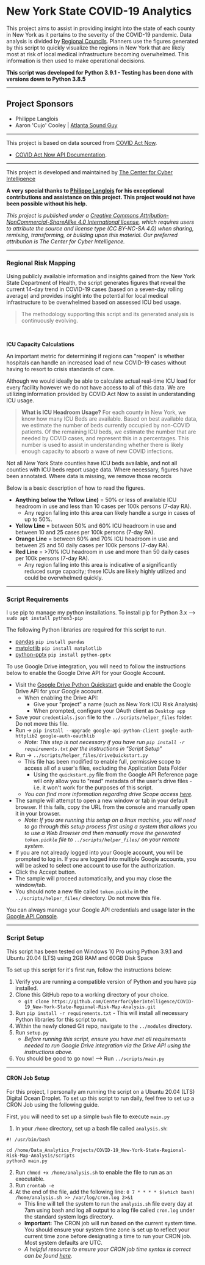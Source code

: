 # New York State COVID-19 Analytics

This project aims to assist in providing insight into the state of each county in New York as it pertains to the severity of the COVID-19 pandemic. Data analysis is divided by [Regional Councils](https://regionalcouncils.ny.gov/). Planners use the figures generated by this script to quickly visualize the regions in New York that are likely most at risk of local medical infrastructure becoming overwhelmed. This information is then used to make operational decisions.

**This script was developed for Python 3.9.1 - Testing has been done with versions down to Python 3.8.5**

<hr>

## Project Sponsors

* Philippe Langlois
* Aaron 'Cujo' Cooley | [Atlanta Sound Guy](https://atlantasoundguy.com/)

<hr>

This project is based on data sourced from [COVID Act Now](https://www.covidactnow.org/).
* [COVID Act Now API Documentation](https://apidocs.covidactnow.org/).

---
This project is developed and maintained by [The Center for Cyber Intelligence](https://https://centerforcyberintelligence.org/)

**A very special thanks to [Philippe Langlois](https://www.linkedin.com/in/infosec-philippe-langlois/) for his exceptional contributions and assistance on this project. This project would not have been possible without his help.**

*This project is published under a [Creative Commons Attribution-NonCommercial-ShareAlike 4.0 International license](https://creativecommons.org/licenses/by-nc-sa/4.0/), which requires users to attribute the source and license type (CC BY-NC-SA 4.0) when sharing, remixing, transforming, or building upon this material. Our preferred attribution is The Center for Cyber Intelligence.*

<hr>

### Regional Risk Mapping

Using publicly available information and insights gained from the New York State Department of Health, the script generates figures that reveal the current 14-day trend in COVID-19 cases (based on a seven-day rolling average) and provides insight into the potential for local medical infrastructure to be overwhelmed based on assessed ICU bed usage.

> The methodology supporting this script and its generated analysis is continuously evolving.

<br>

**ICU Capacity Calculations**

An important metric for determining if regions can "reopen" is whether hospitals can handle an increased load of new COVID-19 cases without having to resort to crisis standards of care. 

Although we would ideally be able to calculate actual real-time ICU load for every facility however we do not have access to all of this data. We are utilizing information provided by COVID Act Now to assist in understanding ICU usage.

> **What is ICU Headroom Usage?** For each county in New York, we know how many ICU Beds are available. Based on best available data, we estimate the number of beds currently occupied by non-COVID patients. Of the remaining ICU beds, we estimate the number that are needed by COVID cases, and represent this in a percentages. This number is used to assist in understanding whether there is likely enough capacity to absorb a wave of new COVID infections.

Not all New York State counties have ICU beds available, and not all counties with ICU beds report usage data. Where necessary, figures have been annotated. Where data is missing, we remove those records

Below is a basic description of how to read the figures.

* **Anything below the Yellow Line)** = 50% or less of available ICU headroom in use and less than 10 cases per 100k persons (7-day RA).
  * Any region falling into this area can likely handle a surge in cases of up to 50%.
* **Yellow Line** = between 50% and 60% ICU headroom in use and between 10 and 25 cases per 100k persons (7-day RA).
* **Orange Line** = between 60% and 70% ICU headroom in use and between 25 and 50 daily cases per 100k persons (7-day RA).
* **Red Line** = >70% ICU headroom in use and more than 50 daily cases per 100k persons (7-day RA).
  * Any region falling into this area is indicative of a significantly reduced surge capacity; these ICUs are likely highly utilized and could be overwhelmed quickly.

<hr>

### Script Requirements

I use pip to manage my python installations. To install pip for Python 3.x --> ```sudo apt install python3-pip```

The following Python libraries are required for this script to run.
* [pandas](https://pandas.pydata.org/)
  ```pip install pandas```
* [matplotlib](https://matplotlib.org/)
  ```pip install matplotlib```
* [python-pptx](https://python-pptx.readthedocs.io/en/latest/)
  ```pip install python-pptx```

To use Google Drive integration, you will need to follow the instructions below to enable the Google Drive API for your Google Account.

* Visit the [Google Drive Python Quickstart](https://developers.google.com/drive/api/v3/quickstart/python) guide and enable the Google Drive API for your Google account.
  * When enabling the Drive API:
    * Give your "project" a name (such as New York ICU Risk Analysis)
    * When prompted, configure your OAuth client as `Desktop app`
* Save your `credentials.json` file to the `../scripts/helper_files` folder. Do not move this file.
* Run -> `pip install --upgrade google-api-python-client google-auth-httplib2 google-auth-oauthlib`
  * *Note: This step is not necessary if you have run `pip install -r requirements.txt` per the instructions in "Script Setup"*
* Run -> `../scripts/helper_files/driveQuickstart.py`
    * This file has been modified to enable full, permissive scope to access all of a user's files, excluding the Application Data Folder
      * Using the ```quickstart.py``` file from the Google API Reference page will only allow you to "read" metadata of the user's drive files - i.e. it won't work for the purposes of this script.
    * *You can find more information regarding drive Scope access [here](https://developers.google.com/drive/api/v3/about-auth).*
* The sample will attempt to open a new window or tab in your default browser. If this fails, copy the URL from the console and manually open it in your browser.
  * *Note: If you are running this setup on a linux machine, you will need to go through this setup process first using a system that allows you to use a Web Browser and then manually move the generated `token.pickle` file to `../scripts/helper_files/` on your remote system.*
* If you are not already logged into your Google account, you will be prompted to log in. If you are logged into multiple Google accounts, you will be asked to select one account to use for the authorization.
* Click the Accept button.
* The sample will proceed automatically, and you may close the window/tab.
* You should note a new file called `token.pickle` in the `../scripts/helper_files/` directory. Do not move this file.

You can always manage your Google API credentials and usage later in the [Google API Console](https://console.developers.google.com/apis/dashboard).

<hr>

### Script Setup
This script has been tested on Windows 10 Pro using Python 3.9.1 and Ubuntu 20.04 (LTS) using 2GB RAM and 60GB Disk Space

To set up this script for it's first run, follow the instructions below:

1. Verify you are running a compatible version of Python and you have `pip` installed.
2. Clone this GitHub repo to a working directory of your choice.
    * `git clone https://github.com/CenterforCyberIntelligence/COVID-19_New-York-State-Regional-Risk-Map-Analysis.git`
3. Run `pip install -r requirements.txt` - This will install all necessary Python libraries for this script to run.
4. Within the newly cloned Git repo, navigate to the `../modules` directory.
5. Run `setup.py`
    * *Before running this script, ensure you have met all requirements needed to run Google Drive integration via the Drive API using the instructions above.*
6. You should be good to go now! --> Run `../scripts/main.py`

<hr>

#### CRON Job Setup
For this project, I personally am running the script on a Ubuntu 20.04 (LTS) Digital Ocean Droplet.
To set up this script to run daily, feel free to set up a CRON Job using the following guide.

First, you will need to set up a simple `bash` file to execute `main.py`
1. In your `/home` directory, set up a bash file called `analysis.sh`:
```
#! /usr/bin/bash

cd /home/Data_Analytics_Projects/COVID-19_New-York-State-Regional-Risk-Map-Analysis/scripts
python3 main.py

```
2. Run `chmod +x /home/analysis.sh` to enable the file to run as an executable.
3. Run `crontab -e`
4. At the end of the file, add the following line: `0 7 * * * * $(which bash) /home/analysis.sh >> /var/log/cron.log 2>&1`
    * This line will tell the system to run the `analysis.sh` file every day at 7am using bash and log all output to a log file called `cron.log` under the standard system logs directory.
    * **Important:** The CRON job will run based on the current system time. You should ensure your system time zone is set up to reflect your current time zone before designating a time to run your CRON job. Most system defaults are UTC.
    * *A helpful resource to ensure your CRON job time syntax is correct can be found [here](https://crontab.guru/#0_7_*_*_*).*
